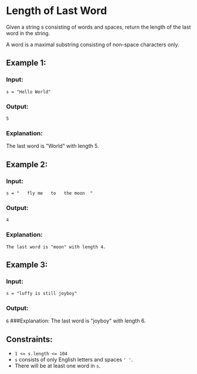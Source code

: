 # Length of Last Word
Given a string s consisting of words and spaces, return the length of the last word in the string.

A word is a maximal substring consisting of non-space characters only.


## Example 1:

### Input: 
```s = "Hello World"```
### Output: 
```5```
### Explanation: 
The last word is "World" with length 5.

## Example 2:

### Input: 
```s = "   fly me   to   the moon  "```
### Output: 
```4```
### Explanation: 
```The last word is "moon" with length 4.```

## Example 3:
### Input: 
```s = "luffy is still joyboy"```
### Output: 
```6```
###Explanation: 
The last word is "joyboy" with length 6.
 

## Constraints:

- ```1 <= s.length <= 104```
- ```s``` consists of only English letters and spaces ```' '```.
- There will be at least one word in ```s```.
